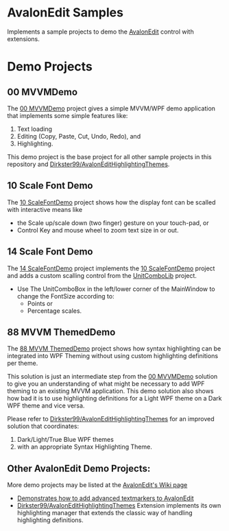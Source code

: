 # AvalonEdit Samples
Implements a sample projects to demo the [AvalonEdit](https://github.com/icsharpcode/AvalonEdit) control with extensions.

# Demo Projects

## 00 MVVMDemo

The [00 MVVMDemo](https://github.com/Dirkster99/AvalonEdit-Samples/tree/master/source/00_MVVMDemo) project gives a simple MVVM/WPF demo application that implements some simple features like:
1) Text loading
2) Editing (Copy, Paste, Cut, Undo, Redo), and
3) Highlighting.

This demo project is the base project for all other sample projects in this repository and [Dirkster99/AvalonEditHighlightingThemes](https://github.com/Dirkster99/AvalonEditHighlightingThemes).

## 10 Scale Font Demo

The [10 ScaleFontDemo](https://github.com/Dirkster99/AvalonEdit-Samples/tree/master/source/10_ScaleFontDemo) project 
shows how the display font can be scalled with interactive means like

- the Scale up/scale down (two finger) gesture on your touch-pad, or 
- Control Key and mouse wheel to zoom text size in or out.

## 14 Scale Font Demo

The [14 ScaleFontDemo](https://github.com/Dirkster99/AvalonEdit-Samples/tree/master/source/14_ScaleFontDemo) project
implements the [10 ScaleFontDemo](https://github.com/Dirkster99/AvalonEdit-Samples/tree/master/source/10_ScaleFontDemo) project
and adds a custom scalling control from the
[UnitComboLib](https://github.com/Dirkster99/UnitComboLib) project.

- Use The UnitComboBox in the left/lower corner of the MainWindow to change the FontSize
  according to:  
  - Points or  
  - Percentage scales.

## 88 MVVM ThemedDemo

The [88 MVVM ThemedDemo](https://github.com/Dirkster99/AvalonEdit-Samples/tree/master/source/88_MVVM%20ThemedDemo) project shows how syntax highlighting can be integrated into WPF Theming without using
custom highlighting definitions per theme.

This solution is just an intermediate step from the [00 MVVMDemo](https://github.com/Dirkster99/AvalonEdit-Samples/tree/master/source/00_MVVMDemo) solution to give you an understanding
of what might be necessary to add WPF theming to an existing MVVM application. This demo solution also
shows how bad it is to use highlighting definitions for a Light WPF theme on a Dark WPF theme and vice
versa.

Please refer to [Dirkster99/AvalonEditHighlightingThemes](https://github.com/Dirkster99/AvalonEditHighlightingThemes)
for an improved solution that coordinates:
1) Dark/Light/True Blue WPF themes
2) with an appropriate Syntax Highlighting Theme.

## Other AvalonEdit Demo Projects:

More demo projects may be listed at the [AvalonEdit's Wiki page](https://github.com/icsharpcode/AvalonEdit/wiki/Samples-and-Articles)

- [Demonstrates how to add advanced textmarkers to AvalonEdit](https://github.com/siegfriedpammer/AvalonEditSamples)
- [Dirkster99/AvalonEditHighlightingThemes](https://github.com/Dirkster99/AvalonEditHighlightingThemes) Extension implements its own highlighting manager that extends the classic way of handling highlighting definitions.
